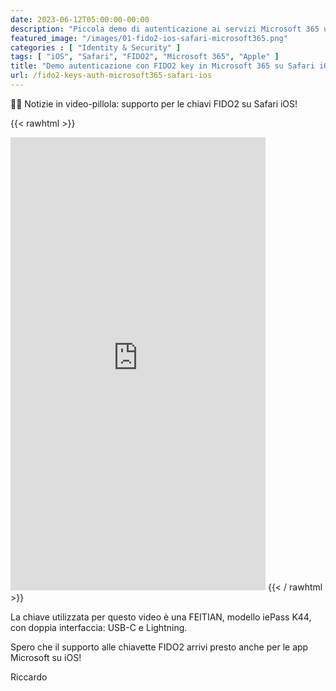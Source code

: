 ```yaml
---
date: 2023-06-12T05:00:00-00:00
description: "Piccola demo di autenticazione ai servizi Microsoft 365 usando una chiavetta FIDO2 su Safari per iOS"
featured_image: "/images/01-fido2-ios-safari-microsoft365.png"
categories : [ "Identity & Security" ]
tags: [ "iOS", "Safari", "FIDO2", "Microsoft 365", "Apple" ]
title: "Demo autenticazione con FIDO2 key in Microsoft 365 su Safari iOS"
url: /fido2-keys-auth-microsoft365-safari-ios
---
```

🎥💊 Notizie in video-pillola: supporto per le chiavi FIDO2 su Safari iOS!

{{<  rawhtml >}}
  <iframe width="408" height="725" src="https://www.youtube.com/embed/lQtNQ0aCIv8" title="🔑 Supporto alle chiavette #FIDO2 su Safari per #iOS: ci siamo!" frameborder="0" allow="accelerometer; autoplay; clipboard-write; encrypted-media; gyroscope; picture-in-picture; web-share" allowfullscreen></iframe>
{{< / rawhtml >}}

La chiave utilizzata per questo video è una FEITIAN, modello iePass K44, con doppia interfaccia: USB-C e Lightning.

Spero che il supporto alle chiavette FIDO2 arrivi presto anche per le app Microsoft su iOS!

Riccardo
